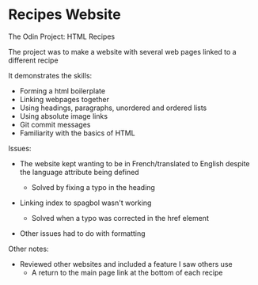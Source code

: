 # Recipes Website
The Odin Project: HTML Recipes

The project was to make a website with several web pages linked to a different recipe

It demonstrates the skills:
- Forming a html boilerplate
- Linking webpages together
- Using headings, paragraphs, unordered and ordered lists
- Using absolute image links
- Git commit messages
- Familiarity with the basics of HTML 

Issues:
- The website kept wanting to be in French/translated to English despite the language attribute being defined
    - Solved by fixing a typo in the heading

- Linking index to spagbol wasn't working
    - Solved when a typo was corrected in the href element

- Other issues had to do with formatting

Other notes:
- Reviewed other websites and included a feature I saw others use
    - A return to the main page link at the bottom of each recipe
